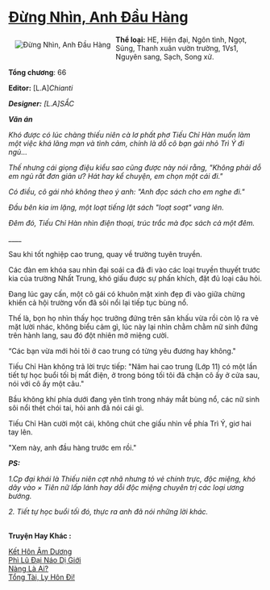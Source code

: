 <a href="https://utruyen.com/dung-nhin-anh-dau-hang/25332/" title="Đừng Nhìn, Anh Đầu Hàng"><h1>Đừng Nhìn, Anh Đầu Hàng</h1></a><div style="display:table"><img align="right" style="float: left; padding: 10px;" src="https://utruyen.com/images/story/200x260/dung-nhin-anh-dau-hang-1586090818.jpg" alt="Đừng Nhìn, Anh Đầu Hàng"><b>Thể loại:</b> HE, Hiện đại, Ngôn tình, Ngọt, Sủng, Thanh xuân vườn trường, 1Vs1, Nguyên sang, Sạch, Song xử.<p></p><b>Tổng chương</b>: 66<p></p><b>Editor:</b> [L.A]_Chianti<p></p><b>Designer:</b> [L.A]_SẮC<p></p><b>Văn án</b><p></p>Khó được có lúc chàng thiếu niên cà lơ phất phơ Tiếu Chỉ Hàn muốn làm một việc khá lãng mạn và tình cảm, chính là dỗ cô bạn gái nhỏ Trì Ý đi ngủ...<p></p>Thế nhưng cái giọng điệu kiểu sao cũng được này nói rằng, "Không phải dỗ em ngủ rất đơn giản ư? Hát hay kể chuyện, em chọn một cái đi."<p></p>Có điều, cô gái nhỏ không theo ý anh: "Anh đọc sách cho em nghe đi."<p></p>Đầu bên kia im lặng, một loạt tiếng lật sách "loạt soạt" vang lên.<p></p>Đêm đó, Tiếu Chỉ Hàn nhìn điện thoại, trúc trắc mà đọc sách cả một đêm.<p></p>______<p></p>Sau khi tốt nghiệp cao trung, quay về trường tuyên truyền.<p></p>Các đàn em khóa sau nhìn đại soái ca đã đi vào các loại truyền thuyết trước kia của trường Nhất Trung, khó giấu được sự phấn khích, đặt đủ loại câu hỏi.<p></p>Đang lúc gay cấn, một cô gái có khuôn mặt xinh đẹp đi vào giữa chừng khiến cả hội trường vốn đã sôi nổi lại tiếp tục bùng nổ.<p></p>Thế là, bọn họ nhìn thấy học trưởng đứng trên sân khấu vừa rồi còn lộ ra vẻ mặt lười nhác, không biểu cảm gì, lúc này lại nhìn chằm chằm nữ sinh đứng trên hành lang, sau đó đột nhiên mở miệng cười.<p></p>“Các bạn vừa mới hỏi tôi ở cao trung có từng yêu đương hay không."<p></p>Tiếu Chỉ Hàn không trả lời trực tiếp: "Năm hai cao trung (Lớp 11) có một lần tiết tự học buổi tối bị mất điện, ở trong bóng tối tôi đã chặn cô ấy ở cửa sau, nói với cô ấy một câu."<p></p>Bầu không khí phía dưới đang yên tĩnh trong nháy mắt bùng nổ, các nữ sinh sôi nổi thét chói tai, hỏi anh đã nói cái gì.<p></p>Tiếu Chỉ Hàn cười một cái, không chút che giấu nhìn về phía Trì Ý, giơ hai tay lên.<p></p>"Xem này, anh đầu hàng trước em rồi."<p></p><b><i>PS:</i></b><p></p><i>1.Cp đại khái là Thiếu niên cợt nhã nhưng tỏ vẻ chính trực, độc miệng, khó dây vào × Tiên nữ lấp lánh hay dỗi độc miệng chuyên trị các loại ương bướng.</i><p></p><i>2. Tiết tự học buổi tối đó, thực ra anh đã nói những lời khác.</i></div><p><br><b>Truyện Hay Khác :</b></p><a href="https://utruyen.com/ket-hon-am-duong/25331/" alt="Kết Hôn Âm Dương">Kết Hôn Âm Dương</a><br/><a href="https://www.pinterest.com/pin/643874077961048688/" alt="Phì Lũ Đại Náo Dị Giới">Phì Lũ Đại Náo Dị Giới</a><br/><a href="https://github.com/quanluxury/ngontinhhot/tree/master/truyenhay/19152/" alt="Nàng Là Ai?">Nàng Là Ai?</a><br/><a href="https://github.com/quanluxury/truyenhot/tree/master/truyenhay/16053/" alt="Tổng Tài, Ly Hôn Đi!">Tổng Tài, Ly Hôn Đi!</a><br/>